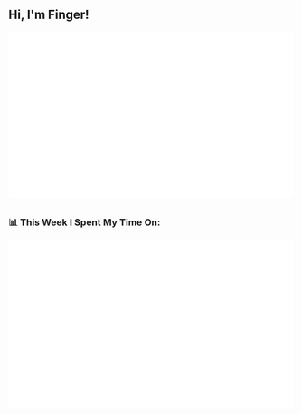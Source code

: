 <h2> Hi, I'm Finger!</h2>

<img align="right" src="https://raw.githubusercontent.com/spianmo/github-stats/master/generated/overview.svg#gh-light-mode-only">

<!-- <img align="right" height="160em" src="https://github-readme-stats-eight-theta.vercel.app/api/top-langs/?username=spianmo&layout=compact&langs_count=8&theme=algolia"/>	 -->
	
```go
package main

type Me struct {
	Name   string
	Job    string
	Code   string
	Skills string
}

func main() {
	me := &Me{
		Name:   "Finger",
		Job:    "Client-side Engineer",
		Code:   "Java, Kotlin, C#, Rust and C++ and Others",
		Skills: "Android, Security, Cross-platform client, NLP, CV, ASR ^o^",
	}
	_ = me
}
```


<h3>📊 This Week I Spent My Time On:</h3>
<img align='right' src="https://raw.githubusercontent.com/spianmo/github-stats/master/generated/languages.svg#gh-light-mode-only">

<!--START_SECTION:waka-->

```txt
Kotlin                         2 hrs 28 mins   ██████████▒░░░░░░░░░░░░░░   40.95 %
Java                           1 hr 2 mins     ████▒░░░░░░░░░░░░░░░░░░░░   17.32 %
YAML                           37 mins         ██▓░░░░░░░░░░░░░░░░░░░░░░   10.32 %
Python                         29 mins         ██░░░░░░░░░░░░░░░░░░░░░░░   08.26 %
Other                          16 mins         █░░░░░░░░░░░░░░░░░░░░░░░░   04.62 %
```

<!--END_SECTION:waka-->
